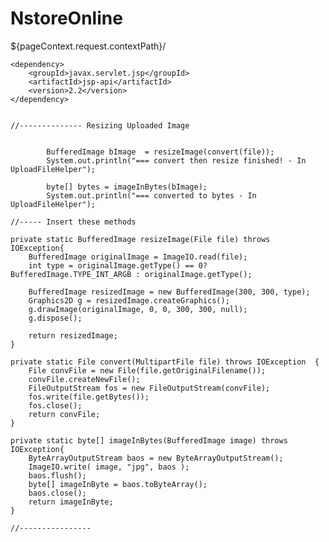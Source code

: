 # NstoreOnline

${pageContext.request.contextPath}/

	<dependency>
	  	<groupId>javax.servlet.jsp</groupId>
	  	<artifactId>jsp-api</artifactId>
	  	<version>2.2</version>
	</dependency>
	
	
	//-------------- Resizing Uploaded Image
				
					
			BufferedImage bImage  = resizeImage(convert(file));
			System.out.println("=== convert then resize finished! - In UploadFileHelper");
				
			byte[] bytes = imageInBytes(bImage);
			System.out.println("=== converted to bytes - In UploadFileHelper");
	
	//----- Insert these methods

	private static BufferedImage resizeImage(File file) throws IOException{
		BufferedImage originalImage = ImageIO.read(file);
		int type = originalImage.getType() == 0? BufferedImage.TYPE_INT_ARGB : originalImage.getType();

		BufferedImage resizedImage = new BufferedImage(300, 300, type);
		Graphics2D g = resizedImage.createGraphics();
		g.drawImage(originalImage, 0, 0, 300, 300, null);
		g.dispose();

		return resizedImage;
	}
	
	private static File convert(MultipartFile file) throws IOException	{    
	    File convFile = new File(file.getOriginalFilename());
	    convFile.createNewFile(); 
	    FileOutputStream fos = new FileOutputStream(convFile); 
	    fos.write(file.getBytes());
	    fos.close(); 
	    return convFile;
	}
	
	private static byte[] imageInBytes(BufferedImage image) throws IOException{
		ByteArrayOutputStream baos = new ByteArrayOutputStream();
		ImageIO.write( image, "jpg", baos );
		baos.flush();
		byte[] imageInByte = baos.toByteArray();
		baos.close();
		return imageInByte;
	}
	
	//----------------
